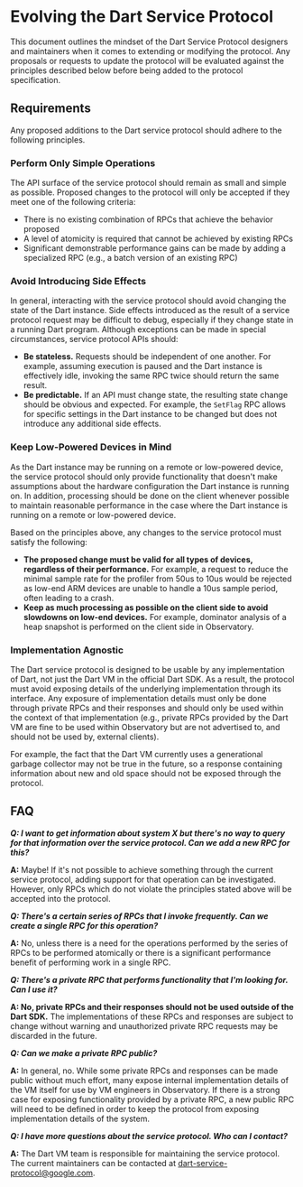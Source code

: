 # Evolving the Dart Service Protocol

This document outlines the mindset of the Dart Service Protocol designers and maintainers when it comes to extending or modifying the protocol. Any proposals or requests to update the protocol will be evaluated against the principles described below before being added to the protocol specification.

## Requirements

Any proposed additions to the Dart service protocol should adhere to the following principles.

### Perform Only Simple Operations

The API surface of the service protocol should remain as small and simple as possible. Proposed changes to the protocol will only be accepted if they meet one of the following criteria:

* There is no existing combination of RPCs that achieve the behavior proposed
* A level of atomicity is required that cannot be achieved by existing RPCs
* Significant demonstrable performance gains can be made by adding a specialized RPC (e.g., a batch version of an existing RPC)

### Avoid Introducing Side Effects

In general, interacting with the service protocol should avoid changing the state of the Dart instance. Side effects introduced as the result of a service protocol request may be difficult to debug, especially if they change state in a running Dart program. Although exceptions can be made in special circumstances, service protocol APIs should:

* **Be stateless.** Requests should be independent of one another. For example, assuming execution is paused and the Dart instance is effectively idle, invoking the same RPC twice should return the same result.
* **Be predictable.** If an API must change state, the resulting state change should be obvious and expected. For example, the `SetFlag` RPC allows for specific settings in the Dart instance to be changed but does not introduce any additional side effects.

### Keep Low-Powered Devices in Mind

As the Dart instance may be running on a remote or low-powered device, the service protocol should only provide functionality that doesn't make assumptions about the hardware configuration the Dart instance is running on. In addition, processing should be done on the client whenever possible to maintain reasonable performance in the case where the Dart instance is running on a remote or low-powered device.

Based on the principles above, any changes to the service protocol must satisfy the following:

* **The proposed change must be valid for all types of devices, regardless of their performance.** For example, a request to reduce the minimal sample rate for the profiler from 50us to 10us would be rejected as low-end ARM devices are unable to handle a 10us sample period, often leading to a crash.
* **Keep as much processing as possible on the client side to avoid slowdowns on low-end devices.** For example, dominator analysis of a heap snapshot is performed on the client side in Observatory.

### Implementation Agnostic

The Dart service protocol is designed to be usable by any implementation of Dart, not just the Dart VM in the official Dart SDK. As a result, the protocol must avoid exposing details of the underlying implementation through its interface. Any exposure of implementation details must only be done through private RPCs and their responses and should only be used within the context of that implementation (e.g., private RPCs provided by the Dart VM are fine to be used within Observatory but are not advertised to, and should not be used by, external clients).

For example, the fact that the Dart VM currently uses a generational garbage collector may not be true in the future, so a response containing information about new and old space should not be exposed through the protocol.

## FAQ

**_Q: I want to get information about system X but there's no way to query for that information over the service protocol. Can we add a new RPC for this?_**

**A:** Maybe! If it's not possible to achieve something through the current service protocol, adding support for that operation can be investigated. However, only RPCs which do not violate the principles stated above will be accepted into the protocol.

**_Q: There's a certain series of RPCs that I invoke frequently. Can we create a single RPC for this operation?_**

**A:** No, unless there is a need for the operations performed by the series of RPCs to be performed atomically or there is a significant performance benefit of performing work in a single RPC.

**_Q: There's a private RPC that performs functionality that I'm looking for. Can I use it?_**

**A: No, private RPCs and their responses should not be used outside of the Dart SDK.** The implementations of these RPCs and responses are subject to change without warning and unauthorized private RPC requests may be discarded in the future.

**_Q: Can we make a private RPC public?_**

**A:** In general, no. While some private RPCs and responses can be made public without much effort, many expose internal implementation details of the VM itself for use by VM engineers in Observatory. If there is a strong case for exposing functionality provided by a private RPC, a new public RPC will need to be defined in order to keep the protocol from exposing implementation details of the system.

**_Q: I have more questions about the service protocol. Who can I contact?_**

**A:** The Dart VM team is responsible for maintaining the service protocol. The current maintainers can be contacted at dart-service-protocol@google.com.
